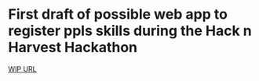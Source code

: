 # First draft of possible web app to register ppls skills during the Hack n Harvest Hackathon

[WIP URL](https://kompetenzdatenbank.onrender.com/) 
